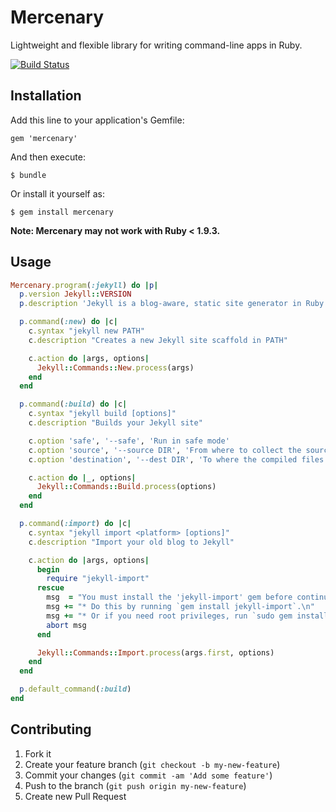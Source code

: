 # Mercenary

Lightweight and flexible library for writing command-line apps in Ruby.

[![Build Status](https://secure.travis-ci.org/jekyll/mercenary.png)](https://travis-ci.org/jekyll/mercenary)

## Installation

Add this line to your application's Gemfile:

    gem 'mercenary'

And then execute:

    $ bundle

Or install it yourself as:

    $ gem install mercenary

**Note: Mercenary may not work with Ruby < 1.9.3.**

## Usage

```ruby
Mercenary.program(:jekyll) do |p|
  p.version Jekyll::VERSION
  p.description 'Jekyll is a blog-aware, static site generator in Ruby'

  p.command(:new) do |c|
    c.syntax "jekyll new PATH"
    c.description "Creates a new Jekyll site scaffold in PATH"

    c.action do |args, options|
      Jekyll::Commands::New.process(args)
    end
  end

  p.command(:build) do |c|
    c.syntax "jekyll build [options]"
    c.description "Builds your Jekyll site"

    c.option 'safe', '--safe', 'Run in safe mode'
    c.option 'source', '--source DIR', 'From where to collect the source files'
    c.option 'destination', '--dest DIR', 'To where the compiled files should be written'

    c.action do |_, options|
      Jekyll::Commands::Build.process(options)
    end
  end

  p.command(:import) do |c|
    c.syntax "jekyll import <platform> [options]"
    c.description "Import your old blog to Jekyll"

    c.action do |args, options|
      begin
        require "jekyll-import"
      rescue
        msg  = "You must install the 'jekyll-import' gem before continuing.\n"
        msg += "* Do this by running `gem install jekyll-import`.\n"
        msg += "* Or if you need root privileges, run `sudo gem install jekyll-import`."
        abort msg
      end

      Jekyll::Commands::Import.process(args.first, options)
    end
  end

  p.default_command(:build)
end
```

## Contributing

1. Fork it
2. Create your feature branch (`git checkout -b my-new-feature`)
3. Commit your changes (`git commit -am 'Add some feature'`)
4. Push to the branch (`git push origin my-new-feature`)
5. Create new Pull Request

